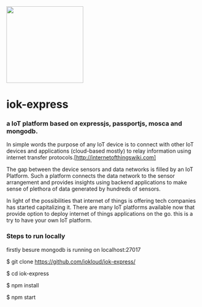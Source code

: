 <img src="https://github.com/iokloud/iok-express/blob/master/iokloud-logo.png" width="200"/>

# iok-express
### a IoT platform based on expressjs, passportjs, mosca and mongodb.

In simple words the purpose of any IoT device is to connect with other IoT devices and applications (cloud-based mostly) to relay information using internet transfer protocols.[http://internetofthingswiki.com]

The gap between the device sensors and data networks is filled by an IoT Platform. Such a platform connects the data network to the sensor arrangement and provides insights using backend applications to make sense of plethora of data generated by hundreds of sensors.

In light of the possibilities that internet of things is offering tech companies has started capitalizing it. There are many IoT platforms available now that provide option to deploy internet of things applications on the go. this is a try to have your own IoT platform.

### Steps to run locally

firstly besure mongodb is running on localhost:27017

$ git clone https://github.com/iokloud/iok-express/

$ cd iok-express

$ npm install

$ npm start




